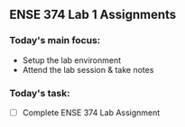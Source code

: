 ## ENSE 374 Lab 1 Assignments 

### Today's main focus:

* Setup the lab environment
* Attend the lab session & take notes

### Today's task:

-  [ ] Complete ENSE 374 Lab Assignment 
